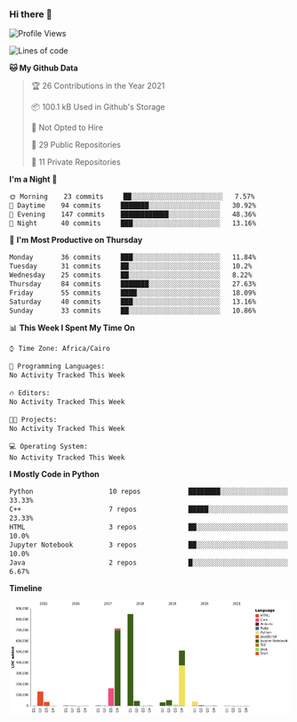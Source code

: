 ### Hi there 👋

<!--
**AMR-KELEG/AMR-KELEG** is a ✨ _special_ ✨ repository because its `README.md` (this file) appears on your GitHub profile.

Here are some ideas to get you started:

- 🔭 I’m currently working on ...
- 🌱 I’m currently learning ...
- 👯 I’m looking to collaborate on ...
- 🤔 I’m looking for help with ...
- 💬 Ask me about ...
- 📫 How to reach me: ...
- 😄 Pronouns: ...
- ⚡ Fun fact: ...
-->

<!--START_SECTION:waka-->
![Profile Views](http://img.shields.io/badge/Profile%20Views-0-blue)

![Lines of code](https://img.shields.io/badge/From%20Hello%20World%20I%27ve%20Written-2.6%20million%20lines%20of%20code-blue)

**🐱 My Github Data** 

> 🏆 26 Contributions in the Year 2021
 > 
> 📦 100.1 kB Used in Github's Storage 
 > 
> 🚫 Not Opted to Hire
 > 
> 📜 29 Public Repositories 
 > 
> 🔑 11 Private Repositories  
 > 
**I'm a Night 🦉** 

```text
🌞 Morning    23 commits     ██░░░░░░░░░░░░░░░░░░░░░░░   7.57% 
🌆 Daytime    94 commits     ███████░░░░░░░░░░░░░░░░░░   30.92% 
🌃 Evening    147 commits    ████████████░░░░░░░░░░░░░   48.36% 
🌙 Night      40 commits     ███░░░░░░░░░░░░░░░░░░░░░░   13.16%

```
📅 **I'm Most Productive on Thursday** 

```text
Monday       36 commits     ███░░░░░░░░░░░░░░░░░░░░░░   11.84% 
Tuesday      31 commits     ██░░░░░░░░░░░░░░░░░░░░░░░   10.2% 
Wednesday    25 commits     ██░░░░░░░░░░░░░░░░░░░░░░░   8.22% 
Thursday     84 commits     ███████░░░░░░░░░░░░░░░░░░   27.63% 
Friday       55 commits     ████░░░░░░░░░░░░░░░░░░░░░   18.09% 
Saturday     40 commits     ███░░░░░░░░░░░░░░░░░░░░░░   13.16% 
Sunday       33 commits     ██░░░░░░░░░░░░░░░░░░░░░░░   10.86%

```


📊 **This Week I Spent My Time On** 

```text
⌚︎ Time Zone: Africa/Cairo

💬 Programming Languages: 
No Activity Tracked This Week

🔥 Editors: 
No Activity Tracked This Week

🐱‍💻 Projects: 
No Activity Tracked This Week

💻 Operating System: 
No Activity Tracked This Week

```

**I Mostly Code in Python** 

```text
Python                   10 repos            ████████░░░░░░░░░░░░░░░░░   33.33% 
C++                      7 repos             █████░░░░░░░░░░░░░░░░░░░░   23.33% 
HTML                     3 repos             ██░░░░░░░░░░░░░░░░░░░░░░░   10.0% 
Jupyter Notebook         3 repos             ██░░░░░░░░░░░░░░░░░░░░░░░   10.0% 
Java                     2 repos             █░░░░░░░░░░░░░░░░░░░░░░░░   6.67%

```


**Timeline**

![Chart not found](https://raw.githubusercontent.com/AMR-KELEG/AMR-KELEG/master/charts/bar_graph.png) 


<!--END_SECTION:waka-->
